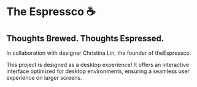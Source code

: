 # The Espressco ☕
## Thoughts Brewed. Thoughts Espressed.

In collaboration with designer Christina Lin, the founder of theEspressco.

This project is designed as a desktop experience! It offers an interactive interface optimized for desktop environments, ensuring a seamless user experience on larger screens.
